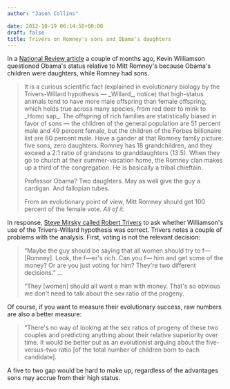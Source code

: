 ```yaml
---
author: "Jason Collins"

date: 2012-10-19 06:14:58+00:00
draft: false
title: Trivers on Romney's sons and Obama's daughters
---
```


In a [National Review article](https://www.nationalreview.com/nrd/articles/313504/boss) a couple of months ago, Kevin Williamson questioned Obama's status relative to Mitt Romney's because Obama's children were daughters, while Romney had sons.



<blockquote>It is a curious scientific fact (explained in evolutionary biology by the Trivers-Willard hypothesis — _Willard_, notice) that high-status animals tend to have more male offspring than female offspring, which holds true across many species, from red deer to mink to _Homo sap_. The offspring of rich families are statistically biased in favor of sons — the children of the general population are 51 percent male and 49 percent female, but the children of the Forbes billionaire list are 60 percent male. Have a gander at that Romney family picture: five sons, zero daughters. Romney has 18 grandchildren, and they exceed a 2:1 ratio of grandsons to granddaughters (13:5). When they go to church at their summer-vacation home, the Romney clan makes up a third of the congregation. He is basically a tribal chieftain.

Professor Obama? Two daughters. May as well give the guy a cardigan. And fallopian tubes.

From an evolutionary point of view, Mitt Romney should get 100 percent of the female vote. _All of it_.</blockquote>



In response, [Steve Mirsky called Robert Trivers](http://www.scientificamerican.com/article.cfm?id=misadventures-in-evolutionary-political-theory) to ask whether Williamson's use of the Trivers-Willard hypothesis was correct. Trivers notes a couple of problems with the analysis. First, voting is not the relevant decision:


<blockquote>“Maybe the guy should be saying that all women should try to f— [Romney]. Look, the f—er's rich. Can you f— him and get some of the money? Or are you just voting for him? They're two different decisions.” ...

“They [women] should all want a man with money. That's so obvious we don't need to talk about the sex ratio of the progeny.</blockquote>



Of course, if you want to measure their evolutionary success, raw numbers are also a better measure:



<blockquote>“There's no way of looking at the sex ratios of progeny of these two couples and predicting anything about their relative superiority over time. It would be better put as an evolutionist arguing about the five-versus-two ratio [of the total number of children born to each candidate].</blockquote>



A five to two gap would be hard to make up, regardless of the advantages sons may accrue from their high status.
